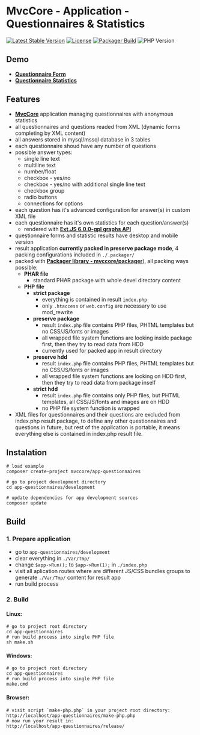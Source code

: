 # MvcCore - Application - Questionnaires & Statistics

[![Latest Stable Version](https://img.shields.io/badge/Stable-v4.2.0-brightgreen.svg?style=plastic)](https://github.com/mvccore/app-questionnaires/releases)
[![License](https://img.shields.io/badge/Licence-BSD-brightgreen.svg?style=plastic)](https://github.com/mvccore/app-questionnaires/blob/master/LICENCE.md)
[![Packager Build](https://img.shields.io/badge/Packager%20Build-passing-brightgreen.svg?style=plastic)](https://github.com/mvccore/packager)
![PHP Version](https://img.shields.io/badge/PHP->=5.3-brightgreen.svg?style=plastic)

## Demo
- [**Questionnaire Form**](http://ankety.tomflidr.cz/questions/common-it-knowledge-en)
- [**Questionnaire Statistics**](http://ankety.tomflidr.cz/results/common-it-knowledge-en)

## Features
- [**MvcCore**](https://github.com/mvccore/mvccore) application managing questionnaires with anonymous statistics
- all questionnaires and questions readed from XML (dynamic forms completing by XML content)
- all answers stored in mysql/mssql database in 3 tables
- each questionnaire shoud have any number of questions
- possible answer types:
  - single line text
  - multiline text
  - number/float
  - checkbox - yes/no
  - checkbox - yes/no with additional single line text
  - checkbox group
  - radio buttons
  - connections for options
- each question has it's advanced configuration for answer(s) in custom XML file
- each questionnaire has it's own statistics for each question/answer(s)
  - rendered with [**Ext.JS 6.0.0-gpl graphs API**](http://examples.sencha.com/extjs/6.0.2/examples/kitchensink/?charts=true#all)
- questionnaire forms and statistic results have desktop and mobile version
- result application **currently packed in preserve package mode**, 4 packing configurations included in `./.packager/`
- packed with [**Packager library - mvccore/packager**](https://github.com/mvccore/packager)), all packing ways possible:
  - **PHAR file**
    - standard PHAR package with whole devel directory content
  - **PHP file**
    - **strict package**
      - everything is contained in result `index.php`
      - only `.htaccess` or `web.config` are necessary to use mod_rewrite
    - **preserve package**
      - result `index.php` file contains PHP files, 
        PHTML templates but no CSS/JS/fonts or images
      - all wrapped file system functions are looking inside 
        package first, then they try to read data from HDD
	  - currently used for packed app in result directory
    - **preserve hdd**
      - result `index.php` file contains PHP files, 
        PHTML templates but no CSS/JS/fonts or images
      - all wrapped file system functions are looking on HDD first, 
        then they try to read data from package inself
    - **strict hdd**
      - result `index.php` file contains only PHP files, 
        but PHTML templates, all CSS/JS/fonts and images are on HDD
      - no PHP file system function is wrapped
- XML files for questionnaires and their questions are excluded from index.php result package,
  to define any other questionnaires and questions in future, but rest of the application is portable, 
  it means everything else is contained in index.php result file.

## Instalation
```shell
# load example
composer create-project mvccore/app-questionnaires

# go to project development directory
cd app-questionnaires/development

# update dependencies for app development sources
composer update
```

## Build

### 1. Prepare application
- go to `app-questionnaires/development`
- clear everything in `./Var/Tmp/`
- change `$app->Run();` to `$app->Run(1);` in `./index.php`
- visit all aplication routes where are different JS/CSS bundles 
  groups to generate `./Var/Tmp/` content for result app
- run build process

### 2. Build

#### Linux:
```shell
# go to project root directory
cd app-questionnaires
# run build process into single PHP file
sh make.sh
```

#### Windows:
```shell
# go to project root directory
cd app-questionnaires
# run build process into single PHP file
make.cmd
```

#### Browser:
```shell
# visit script `make-php.php` in your project root directory:
http://localhost/app-questionnaires/make-php.php
# now run your result in:
http://localhost/app-questionnaires/release/
```
